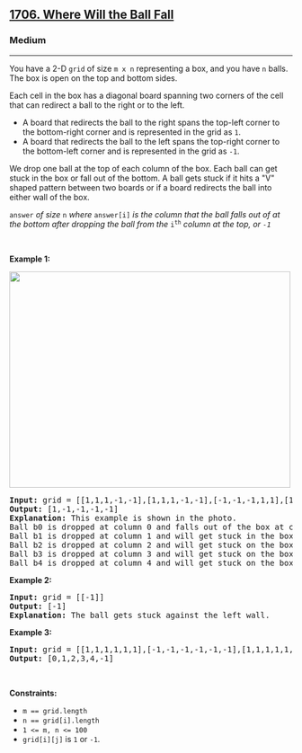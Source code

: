 <h2><a href="https://leetcode.com/problems/where-will-the-ball-fall/">1706. Where Will the Ball Fall</a></h2><h3>Medium</h3><hr><div><p><font papago-translate="splitted">You have a 2-D </font><code>grid</code><font papago-translate="splitted"> of size </font><code>m x n</code><font papago-translate="splitted"> representing a box, and you have </font><code>n</code><font papago-translate="splitted"> balls. The box is open on the top and bottom sides.</font></p>

<p>Each cell in the box has a diagonal board spanning two corners of the cell that can redirect a ball to the right or to the left.</p>

<ul>
	<li><font papago-translate="splitted">A board that redirects the ball to the right spans the top-left corner to the bottom-right corner and is represented in the grid as </font><code>1</code><font papago-translate="splitted">.</font></li>
	<li><font papago-translate="splitted">A board that redirects the ball to the left spans the top-right corner to the bottom-left corner and is represented in the grid as </font><code>-1</code><font papago-translate="splitted">.</font></li>
</ul>

<p>We drop one ball at the top of each column of the box. Each ball can get stuck in the box or fall out of the bottom. A ball gets stuck if it hits a "V" shaped pattern between two boards or if a board redirects the ball into either wall of the box.</p>

<p><code>answer</code><font papago-translate="splitted"><em> of size </em></font><code>n</code><font papago-translate="splitted"><em> where </em></font><code>answer[i]</code><font papago-translate="splitted"><em> is the column that the ball falls out of at the bottom after dropping the ball from the </em></font><code>i<sup>th</sup></code><font papago-translate="splitted"><em><font papago-translate="splitted"> column at the top, or </font><code>-1</code></em></font></p>

<p>&nbsp;</p>
<p><strong class="example">Example 1:</strong></p>

<p><strong><img alt="" src="https://assets.leetcode.com/uploads/2019/09/26/ball.jpg" style="width: 500px; height: 385px;"></strong></p>

<pre><strong>Input:</strong> grid = [[1,1,1,-1,-1],[1,1,1,-1,-1],[-1,-1,-1,1,1],[1,1,1,1,-1],[-1,-1,-1,-1,-1]]
<strong>Output:</strong> [1,-1,-1,-1,-1]
<strong>Explanation:</strong> This example is shown in the photo.
Ball b0 is dropped at column 0 and falls out of the box at column 1.
Ball b1 is dropped at column 1 and will get stuck in the box between column 2 and 3 and row 1.
Ball b2 is dropped at column 2 and will get stuck on the box between column 2 and 3 and row 0.
Ball b3 is dropped at column 3 and will get stuck on the box between column 2 and 3 and row 0.
Ball b4 is dropped at column 4 and will get stuck on the box between column 2 and 3 and row 1.
</pre>

<p><strong class="example">Example 2:</strong></p>

<pre><strong>Input:</strong> grid = [[-1]]
<strong>Output:</strong> [-1]
<strong>Explanation:</strong> The ball gets stuck against the left wall.
</pre>

<p><strong class="example">Example 3:</strong></p>

<pre><strong>Input:</strong> grid = [[1,1,1,1,1,1],[-1,-1,-1,-1,-1,-1],[1,1,1,1,1,1],[-1,-1,-1,-1,-1,-1]]
<strong>Output:</strong> [0,1,2,3,4,-1]
</pre>

<p>&nbsp;</p>
<p><strong>Constraints:</strong></p>

<ul>
	<li><code>m == grid.length</code></li>
	<li><code>n == grid[i].length</code></li>
	<li><code>1 &lt;= m, n &lt;= 100</code></li>
	<li><code>grid[i][j]</code><font papago-translate="splitted"> is </font><code>1</code><font papago-translate="splitted"> or </font><code>-1</code><font papago-translate="splitted">.</font></li>
</ul>
</div>